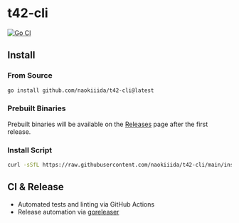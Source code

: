 # t42-cli

[![Go CI](https://github.com/naokiiida/t42-cli/actions/workflows/ci.yml/badge.svg)](https://github.com/naokiiida/t42-cli/actions/workflows/ci.yml)

## Install

### From Source

```sh
go install github.com/naokiiida/t42-cli@latest
```

### Prebuilt Binaries

Prebuilt binaries will be available on the [Releases](https://github.com/naokiiida/t42-cli/releases) page after the first release.

### Install Script

```sh
curl -sSfL https://raw.githubusercontent.com/naokiiida/t42-cli/main/install.sh | sh
```

## CI & Release

- Automated tests and linting via GitHub Actions
- Release automation via [goreleaser](https://goreleaser.com/) 